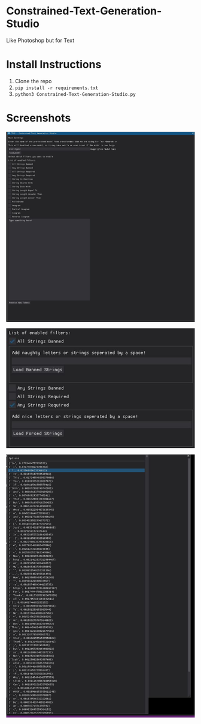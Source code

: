 # Constrained-Text-Generation-Studio
Like Photoshop but for Text

# Install Instructions

1. Clone the repo 
2. `pip install -r requirements.txt`
3. `python3 Constrained-Text-Generation-Studio.py`

# Screenshots

![](https://raw.githubusercontent.com/Hellisotherpeople/Constrained-Text-Generation-Studio/main/first_ctgs_picture.JPG)

![](https://raw.githubusercontent.com/Hellisotherpeople/Constrained-Text-Generation-Studio/main/2nd_ctgs_picture.JPG)

![](https://raw.githubusercontent.com/Hellisotherpeople/Constrained-Text-Generation-Studio/main/third_ctgs_picture.JPG)
